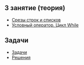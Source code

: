 ## 3 занятие (теория)
* [Срезы строк и списков](https://github.com/rogovich/2020_CPK_Python_for_Data_Analysis-2/blob/master/03_If_Else_While/2020_CPK_3_1_Slices.ipynb)
* [Условный оператор. Цикл While](https://github.com/rogovich/2020_CPK_Python_for_Data_Analysis-2/blob/master/03_If_Else_While/2020_CPK_3_2_If_Else.ipynb)

## Задачи
* [Задачи](https://github.com/rogovich/2020_CPK_Python_for_Data_Analysis-2/blob/master/03_If_Else_While/2020_CPK_3_0_Problems.ipynb)
* [Решения](https://github.com/rogovich/2020_CPK_Python_for_Data_Analysis-2/blob/master/03_If_Else_While/2020_CPK_3_0_Problems_Solution.ipynb)
